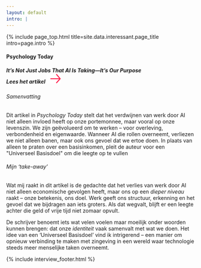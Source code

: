```yaml
---
layout: default
intro: |
---
```


{% include page_top.html 
   title=site.data.interessant.page_title 
   intro=page.intro 
%}

<div class="custom-section">

<h4>Psychology Today</h4><h5>It’s Not Just Jobs That AI Is Taking—It’s Our Purpose <div class="lees">Lees het artikel <img src="/assets/images/global/arrow.svg" alt="" class="arrow"></div></h5>

<h6>Samenvatting</h6>

<p>Dit artikel in <em>Psychology Today</em> stelt dat het verdwijnen van werk door AI niet alleen invloed heeft op onze portemonnee, maar vooral op onze levenszin. We zijn geëvolueerd om te werken – voor overleving, verbondenheid en eigenwaarde. Wanneer AI die rollen overneemt, verliezen we niet alleen banen, maar ook ons gevoel dat we ertoe doen. In plaats van alleen te praten over een basisinkomen, pleit de auteur voor een "Universeel Basisdoel" om die leegte op te vullen</p>

<h6>Mijn ‘take-away’</h6>
<p>Wat mij raakt in dit artikel is de gedachte dat het verlies van werk door AI niet alleen economische gevolgen heeft, maar ons op een <em>dieper niveau</em> raakt – onze betekenis, ons doel. Werk geeft ons structuur, erkenning en het gevoel dat we bijdragen aan iets groters. Als dat wegvalt, blijft er een leegte achter die geld of vrije tijd niet zomaar opvult.</p>
<p>De schrijver benoemt iets wat velen voelen maar moeilijk onder woorden kunnen brengen: dat onze <em>identiteit</em> vaak samenvalt met wat we doen. Het idee van een ‘Universeel Basisdoel’ vind ik intrigerend – een manier om opnieuw verbinding te maken met zingeving in een wereld waar technologie steeds meer menselijke taken overneemt.</p>

{% include interview_footer.html %}
  
</div>

